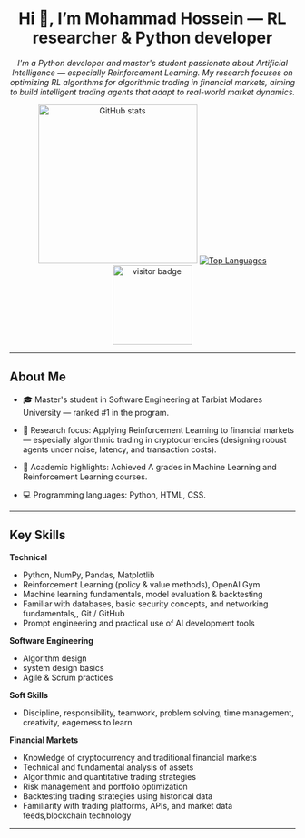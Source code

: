 <!-- README.md for GitHub profile (English content) -->


<h1 align="center">Hi 👋, I’m Mohammad Hossein — RL researcher & Python developer</h1>

<p align="center">
  <em>I'm a Python developer and master's student passionate about Artificial Intelligence — especially Reinforcement Learning. My research focuses on optimizing RL algorithms for algorithmic trading in financial markets, aiming to build intelligent trading agents that adapt to real-world market dynamics.</em>
</p>


<p align="center">
  <a href="https://github.com/M-H-Tabatabai" ><img width="280" alt="GitHub stats" src="https://github-readme-stats.vercel.app/api?username=M-H-Tabatabai&show_icons=true&count_private=true&theme=default"  /></a>
  <a href="https://github.com/M-H-Tabatabai"><img alt="Top Languages" src="https://github-readme-stats.vercel.app/api/top-langs/?username=M-H-Tabatabai&layout=compact&theme=default" /></a>
  <img alt="visitor badge" src="https://visitor-badge.laobi.icu/badge?page_id=mohammadhossein.mohammadhossein&right_color=blue&left_text=Visitors" width="140"/>

</p>

---

## About Me
- 🎓 Master's student in Software Engineering at Tarbiat Modares University — ranked #1 in the program.

- 🔬 Research focus: Applying Reinforcement Learning to financial markets — especially algorithmic trading in cryptocurrencies (designing robust agents under noise, latency, and transaction costs).

- 🏅 Academic highlights: Achieved A grades in Machine Learning and Reinforcement Learning courses.

- 💻 Programming languages: Python, HTML, CSS.

---

## Key Skills
**Technical**
- Python, NumPy, Pandas, Matplotlib  
- Reinforcement Learning (policy & value methods), OpenAI Gym 
- Machine learning fundamentals, model evaluation & backtesting
- Familiar with databases, basic security concepts, and networking fundamentals,, Git / GitHub
- Prompt engineering and practical use of AI development tools

**Software Engineering**
- Algorithm design  
- system design basics
- Agile & Scrum practices

**Soft Skills**
- Discipline, responsibility, teamwork, problem solving, time management, creativity, eagerness to learn

**Financial Markets**
- Knowledge of cryptocurrency and traditional financial markets
- Technical and fundamental analysis of assets
- Algorithmic and quantitative trading strategies
- Risk management and portfolio optimization
- Backtesting trading strategies using historical data
- Familiarity with trading platforms, APIs, and market data feeds,blockchain technology 
---

